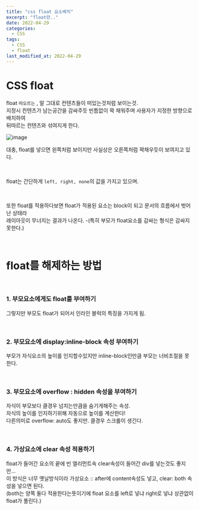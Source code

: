 ```yaml
---
title: "css float 요소배치"
excerpt: "float란.."
date: 2022-04-29
categories:
  - CSS
tags:
  - CSS
  - float
last_modified_at: 2022-04-29
---
```


# CSS float

float `떠오르는` , 말 그대로 컨텐츠들이 떠있는것처럼 보이는것.  
지정시 컨텐츠가 남는공간을 감싸주듯 빈틈없이 꽉 채워주며 사용자가 지정한 방향으로 배치하여  
뒤따르는 컨텐츠와 섞여지게 한다.

![image](https://user-images.githubusercontent.com/91597005/165882023-830b7668-7ab8-461b-85b4-cdd11b4215a6.png)

대충, float를 넣으면 왼쪽처럼 보이지만 사실상은 오른쪽처럼 꽉채우듯이 보여지고 있다.

<br>

float는 간단하게 `left, right, none`의 값을 가지고 있으며.

<br>

또한 float를 적용하다보면 float가 적용된 요소는 block이 되고 문서의 흐름에서 벗어난 상태라  
레이아웃이 무너지는 결과가 나온다. -(특히 부모가 float요소를 감싸는 형식은 감싸지 못한다.)

<br>

# float를 해제하는 방법

<br>

### 1. 부모요소에게도 float를 부여하기

그렇지만 부모도 float가 되어서 인라인 블럭의 특징을 가지게 됨.

<br>

### 2. 부모요소에 display:inline-block 속성 부여하기

부모가 자식요소의 높이를 인지할수있지만 inline-block인만큼 부모는 너비조절을 못한다.

<br>

### 3. 부모요소에 overflow : hidden 속성을 부여하기

자식이 부모보다 클경우 넘치는만큼을 숨기게해주는 속성.  
자식의 높이를 인지하기위해 자동으로 높이를 계산한다!  
다른의미로 overflow: auto도 좋지만. 클경우 스크롤이 생긴다.

<br>

### 4. 가상요소에 clear 속성 적용하기

float가 들어간 요소의 끝에 빈 엘리먼트속 clear속성이 들어간 div를 넣는것도 좋지만...  
이 방식은 너무 옛날방식이라 가상요소 :: after에 content속성도 넣고, clear: both 속성을 넣으면 된다.  
(both는 양쪽 둘다 적용한다는뜻이기에 float 요소를 left로 넣냐 right로 넣냐 상관없이 float가 풀린다.)

<br>
